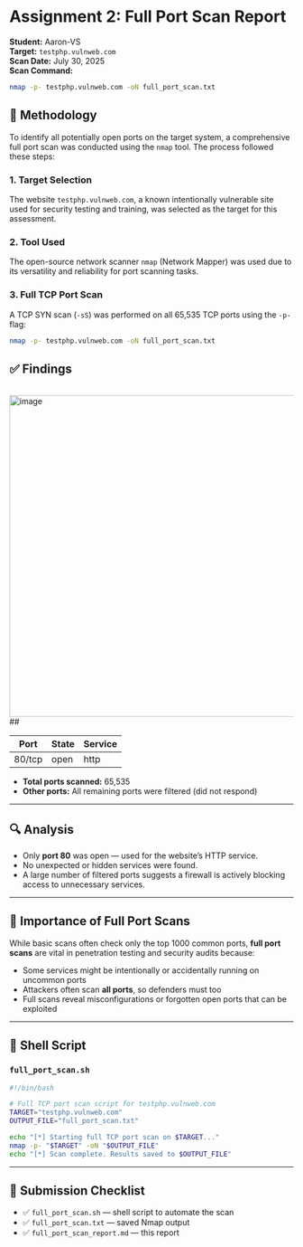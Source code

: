 # Assignment 2: Full Port Scan Report

**Student:** Aaron-VS  
**Target:** `testphp.vulnweb.com`  
**Scan Date:** July 30, 2025  
**Scan Command:**
```bash
nmap -p- testphp.vulnweb.com -oN full_port_scan.txt
```
## 🧪 Methodology

To identify all potentially open ports on the target system, a comprehensive full port scan was conducted using the `nmap` tool. The process followed these steps:

### 1. Target Selection  
The website `testphp.vulnweb.com`, a known intentionally vulnerable site used for security testing and training, was selected as the target for this assessment.

### 2. Tool Used  
The open-source network scanner `nmap` (Network Mapper) was used due to its versatility and reliability for port scanning tasks.

### 3. Full TCP Port Scan  
A TCP SYN scan (`-sS`) was performed on all 65,535 TCP ports using the `-p-` flag:

```bash
nmap -p- testphp.vulnweb.com -oN full_port_scan.txt

```

## ✅ Findings 
<br>
<img width="783" height="569" alt="image" src="https://github.com/user-attachments/assets/c6897a25-38c1-4f16-ab3b-5367c615c097" /><br>
##

| Port    | State | Service |
|---------|-------|---------|
| 80/tcp  | open  | http    |

- **Total ports scanned:** 65,535
- **Other ports:** All remaining ports were filtered (did not respond)

---

## 🔍 Analysis

- Only **port 80** was open — used for the website’s HTTP service.
- No unexpected or hidden services were found.
- A large number of filtered ports suggests a firewall is actively blocking access to unnecessary services.

---

## 🔐 Importance of Full Port Scans

While basic scans often check only the top 1000 common ports, **full port scans** are vital in penetration testing and security audits because:
- Some services might be intentionally or accidentally running on uncommon ports
- Attackers often scan **all ports**, so defenders must too
- Full scans reveal misconfigurations or forgotten open ports that can be exploited

---

## 🧪 Shell Script

### `full_port_scan.sh`
```bash
#!/bin/bash

# Full TCP port scan script for testphp.vulnweb.com
TARGET="testphp.vulnweb.com"
OUTPUT_FILE="full_port_scan.txt"

echo "[*] Starting full TCP port scan on $TARGET..."
nmap -p- "$TARGET" -oN "$OUTPUT_FILE"
echo "[*] Scan complete. Results saved to $OUTPUT_FILE"
```

---

## 📁 Submission Checklist

- ✅ `full_port_scan.sh` — shell script to automate the scan
- ✅ `full_port_scan.txt` — saved Nmap output
- ✅ `full_port_scan_report.md` — this report
